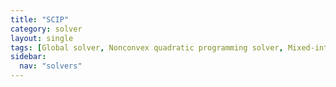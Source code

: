 ```yaml
---
title: "SCIP"
category: solver
layout: single
tags: [Global solver, Nonconvex quadratic programming solver, Mixed-integer quadratic programming solver, Mixed-integer linear programming solver
sidebar:
  nav: "solvers"
---
```

